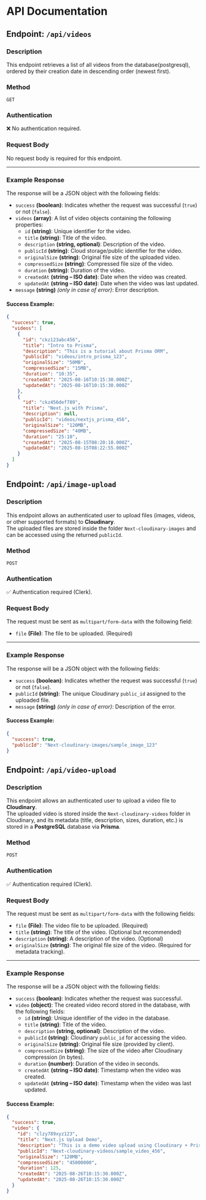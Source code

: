 # API Documentation
## Endpoint: `/api/videos`

### Description
This endpoint retrieves a list of all videos from the database(postgresql), ordered by their creation date in descending order (newest first).

### Method
`GET`

### Authentication
❌ No authentication required.

### Request Body
No request body is required for this endpoint.

---

### Example Response
The response will be a JSON object with the following fields:

- `success` **(boolean)**: Indicates whether the request was successful (`true`) or not (`false`).  
- `videos` **(array)**: A list of video objects containing the following properties:  
  - `id` **(string)**: Unique identifier for the video.  
  - `title` **(string)**: Title of the video.  
  - `description` **(string, optional)**: Description of the video.  
  - `publicId` **(string)**: Cloud storage/public identifier for the video.  
  - `originalSize` **(string)**: Original file size of the uploaded video.  
  - `compressedSize` **(string)**: Compressed file size of the video.  
  - `duration` **(string)**: Duration of the video.  
  - `createdAt` **(string – ISO date)**: Date when the video was created.  
  - `updatedAt` **(string – ISO date)**: Date when the video was last updated.  
- `message` **(string)** *(only in case of error)*: Error description.  

#### Success Example:
```json
{
  "success": true,
  "videos": [
    {
      "id": "ckz123abc456",
      "title": "Intro to Prisma",
      "description": "This is a tutorial about Prisma ORM",
      "publicId": "videos/intro_prisma_123",
      "originalSize": "50MB",
      "compressedSize": "15MB",
      "duration": "10:35",
      "createdAt": "2025-08-16T10:15:30.000Z",
      "updatedAt": "2025-08-16T10:15:30.000Z"
    },
    {
      "id": "ckz456def789",
      "title": "Next.js with Prisma",
      "description": null,
      "publicId": "videos/nextjs_prisma_456",
      "originalSize": "120MB",
      "compressedSize": "40MB",
      "duration": "25:10",
      "createdAt": "2025-08-15T08:20:10.000Z",
      "updatedAt": "2025-08-15T08:22:55.000Z"
    }
  ]
}
```

## Endpoint: `/api/image-upload`

### Description
This endpoint allows an authenticated user to upload files (images, videos, or other supported formats) to **Cloudinary**.  
The uploaded files are stored inside the folder `Next-cloudinary-images` and can be accessed using the returned `publicId`.

### Method
`POST`

### Authentication
✅ Authentication required (Clerk).

### Request Body
The request must be sent as `multipart/form-data` with the following field:

- `file` **(File)**: The file to be uploaded. (Required)

---

### Example Response
The response will be a JSON object with the following fields:

- `success` **(boolean)**: Indicates whether the request was successful (`true`) or not (`false`).  
- `publicId` **(string)**: The unique Cloudinary `public_id` assigned to the uploaded file.  
- `message` **(string)** *(only in case of error)*: Description of the error.  

#### Success Example:
```json
{
  "success": true,
  "publicId": "Next-cloudinary-images/sample_image_123"
}
```
## Endpoint: `/api/video-upload`

### Description
This endpoint allows an authenticated user to upload a video file to **Cloudinary**.  
The uploaded video is stored inside the `Next-cloudinary-videos` folder in Cloudinary, and its metadata (title, description, sizes, duration, etc.) is stored in a **PostgreSQL** database via **Prisma**.

### Method
`POST`

### Authentication
✅ Authentication required (Clerk).

### Request Body
The request must be sent as `multipart/form-data` with the following fields:

- `file` **(File)**: The video file to be uploaded. (Required)  
- `title` **(string)**: The title of the video. (Optional but recommended)  
- `description` **(string)**: A description of the video. (Optional)  
- `originalSize` **(string)**: The original file size of the video. (Required for metadata tracking).  

---

### Example Response
The response will be a JSON object with the following fields:

- `success` **(boolean)**: Indicates whether the request was successful.  
- `video` **(object)**: The created video record stored in the database, with the following fields:
  - `id` **(string)**: Unique identifier of the video in the database.  
  - `title` **(string)**: Title of the video.  
  - `description` **(string, optional)**: Description of the video.  
  - `publicId` **(string)**: Cloudinary `public_id` for accessing the video.  
  - `originalSize` **(string)**: Original file size (provided by client).  
  - `compressedSize` **(string)**: The size of the video after Cloudinary compression (in bytes).  
  - `duration` **(number)**: Duration of the video in seconds.  
  - `createdAt` **(string – ISO date)**: Timestamp when the video was created.  
  - `updatedAt` **(string – ISO date)**: Timestamp when the video was last updated.  

#### Success Example:
```json
{
  "success": true,
  "video": {
    "id": "clzy789xyz123",
    "title": "Next.js Upload Demo",
    "description": "This is a demo video upload using Cloudinary + Prisma",
    "publicId": "Next-cloudinary-videos/sample_video_456",
    "originalSize": "120MB",
    "compressedSize": "45000000",
    "duration": 125,
    "createdAt": "2025-08-26T10:15:30.000Z",
    "updatedAt": "2025-08-26T10:15:30.000Z"
  }
}
